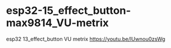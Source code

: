 # esp32-15_effect_button-max9814_VU-metrix
esp32 13_effect_button VU metrix
https://youtu.be/lUwnou0zsWg
